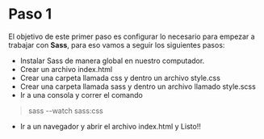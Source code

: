 # Paso 1

El objetivo de este primer paso es configurar lo necesario para empezar a trabajar con **Sass**, para eso vamos a seguir los siguientes pasos:

- Instalar Sass de manera global en nuestro computador.
- Crear un archivo index.html
- Crear una carpeta llamada css y dentro un archivo style.css
- Crear una carpeta llamada sass y dentro un archivo llamado style.scss
- Ir a una consola y correr el comando
> sass --watch sass:css
- Ir a un navegador y abrir el archivo index.html y Listo!!